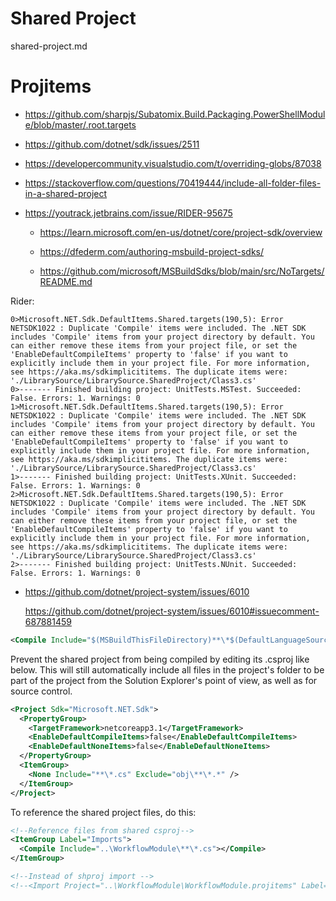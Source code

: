 # Shared Project

shared-project.md


# Projitems

*   https://github.com/sharpjs/Subatomix.Build.Packaging.PowerShellModule/blob/master/.root.targets

*   https://github.com/dotnet/sdk/issues/2511

*   https://developercommunity.visualstudio.com/t/overriding-globs/87038

*   https://stackoverflow.com/questions/70419444/include-all-folder-files-in-a-shared-project

*   https://youtrack.jetbrains.com/issue/RIDER-95675

    *   https://learn.microsoft.com/en-us/dotnet/core/project-sdk/overview

    *   https://dfederm.com/authoring-msbuild-project-sdks/

    *   https://github.com/microsoft/MSBuildSdks/blob/main/src/NoTargets/README.md


Rider:


```
0>Microsoft.NET.Sdk.DefaultItems.Shared.targets(190,5): Error NETSDK1022 : Duplicate 'Compile' items were included. The .NET SDK includes 'Compile' items from your project directory by default. You can either remove these items from your project file, or set the 'EnableDefaultCompileItems' property to 'false' if you want to explicitly include them in your project file. For more information, see https://aka.ms/sdkimplicititems. The duplicate items were: './LibrarySource/LibrarySource.SharedProject/Class3.cs'
0>------- Finished building project: UnitTests.MSTest. Succeeded: False. Errors: 1. Warnings: 0
1>Microsoft.NET.Sdk.DefaultItems.Shared.targets(190,5): Error NETSDK1022 : Duplicate 'Compile' items were included. The .NET SDK includes 'Compile' items from your project directory by default. You can either remove these items from your project file, or set the 'EnableDefaultCompileItems' property to 'false' if you want to explicitly include them in your project file. For more information, see https://aka.ms/sdkimplicititems. The duplicate items were: './LibrarySource/LibrarySource.SharedProject/Class3.cs'
1>------- Finished building project: UnitTests.XUnit. Succeeded: False. Errors: 1. Warnings: 0
2>Microsoft.NET.Sdk.DefaultItems.Shared.targets(190,5): Error NETSDK1022 : Duplicate 'Compile' items were included. The .NET SDK includes 'Compile' items from your project directory by default. You can either remove these items from your project file, or set the 'EnableDefaultCompileItems' property to 'false' if you want to explicitly include them in your project file. For more information, see https://aka.ms/sdkimplicititems. The duplicate items were: './LibrarySource/LibrarySource.SharedProject/Class3.cs'
2>------- Finished building project: UnitTests.NUnit. Succeeded: False. Errors: 1. Warnings: 0
```

*   https://github.com/dotnet/project-system/issues/6010

    https://github.com/dotnet/project-system/issues/6010#issuecomment-687881459


```xml
<Compile Include="$(MSBuildThisFileDirectory)**\*$(DefaultLanguageSourceExtension)" />
```


Prevent the shared project from being compiled by editing its .csproj like below. This will still automatically include all files in the project's folder to be part of the project from the Solution Explorer's point of view, as well as for source control.

```xml
<Project Sdk="Microsoft.NET.Sdk">
  <PropertyGroup>
    <TargetFramework>netcoreapp3.1</TargetFramework>
    <EnableDefaultCompileItems>false</EnableDefaultCompileItems>
    <EnableDefaultNoneItems>false</EnableDefaultNoneItems>
  </PropertyGroup>
  <ItemGroup>
    <None Include="**\*.cs" Exclude="obj\**\*.*" />
  </ItemGroup>
</Project>
```

To reference the shared project files, do this:

```xml
<!--Reference files from shared csproj-->
<ItemGroup Label="Imports">
  <Compile Include="..\WorkflowModule\**\*.cs"></Compile>
</ItemGroup>

<!--Instead of shproj import --> 
<!--<Import Project="..\WorkflowModule\WorkflowModule.projitems" Label="Shared" />-->
```


